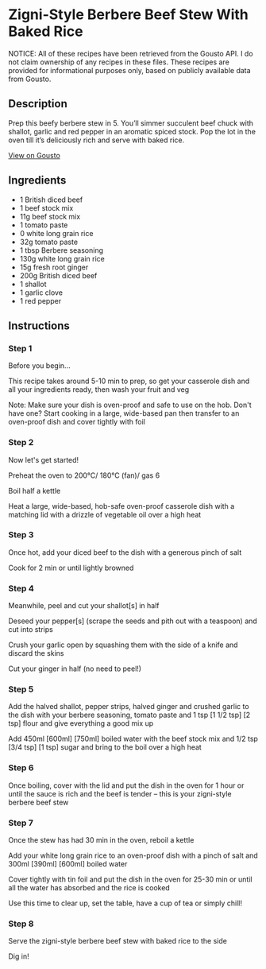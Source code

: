 # Zigni-Style Berbere Beef Stew With Baked Rice

NOTICE: All of these recipes have been retrieved from the Gousto API. I do not claim ownership of any recipes in these files. These recipes are provided for informational purposes only, based on publicly available data from Gousto.

## Description

Prep this beefy berbere stew in 5. You’ll simmer succulent beef chuck with shallot, garlic and red pepper in an aromatic spiced stock. Pop the lot in the oven till it’s deliciously rich and serve with baked rice.

[View on Gousto](https://www.gousto.co.uk/recipes/cookbook/zigni-berbere-beef-stew-with-rice)

## Ingredients

- 1 British diced beef
- 1 beef stock mix
- 11g beef stock mix
- 1 tomato paste
- 0 white long grain rice
- 32g tomato paste
- 1 tbsp Berbere seasoning
- 130g white long grain rice
- 15g fresh root ginger
- 200g British diced beef
- 1 shallot
- 1 garlic clove
- 1 red pepper

## Instructions


### Step 1

Before you begin...

This recipe takes around 5-10 min to prep, so get your casserole dish and all your ingredients ready, then wash your fruit and veg

Note: Make sure your dish is oven-proof and safe to use on the hob. Don't have one? Start cooking in a large, wide-based pan then transfer to an oven-proof dish and cover tightly with foil


### Step 2

Now let's get started!

Preheat the oven to 200°C/ 180°C (fan)/ gas 6

Boil half a kettle

Heat a large, wide-based, hob-safe oven-proof casserole dish with a matching lid with a drizzle of vegetable oil over a high heat


### Step 3

Once hot, add your diced beef to the dish with a generous pinch of salt

Cook for 2 min or until lightly browned


### Step 4

Meanwhile, peel and cut your shallot[s] in half

Deseed your pepper[s] (scrape the seeds and pith out with a teaspoon) and cut into strips

Crush your garlic open by squashing them with the side of a knife and discard the skins

Cut your ginger in half (no need to peel!)


### Step 5

Add the halved shallot, pepper strips, halved ginger and crushed garlic to the dish with your berbere seasoning, tomato paste and 1 tsp <span class="text-purple">[1 1/2 tsp]</span> <span class="text-danger">[2 tsp]</span> flour and give everything a good mix up

Add 450ml <span class="text-purple">[600ml]</span> <span class="text-danger">[750ml] </span>boiled water with the beef stock mix and 1/2 tsp <span class="text-purple">[3/4 tsp]</span> <span class="text-danger">[1 tsp]</span> sugar and bring to the boil over a high heat


### Step 6

Once boiling, cover with the lid and put the dish in the oven for 1 hour or until the sauce is rich and the beef is tender – this is your zigni-style berbere beef stew


### Step 7

Once the stew has had 30 min in the oven, reboil a kettle

Add your white long grain rice to an oven-proof dish with a pinch of salt and 300ml<span class="text-purple"> [390ml]<span class="text-danger"> </span>[600ml] </span>boiled water

Cover tightly with tin foil and put the dish in the oven for 25-30 min or until all the water has absorbed and the rice is cooked

Use this time to clear up, set the table, have a cup of tea or simply chill!

### Step 8

Serve the zigni-style berbere beef stew with baked rice to the side

Dig in!

